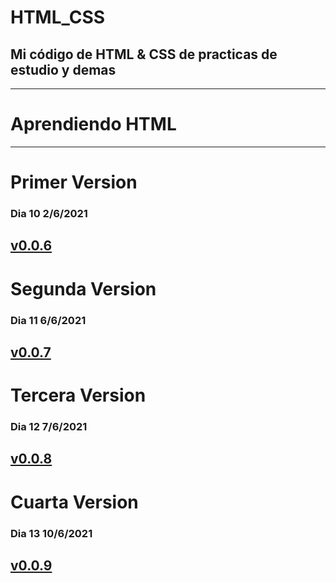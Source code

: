 # HTML_CSS
## Mi código de HTML &amp; CSS de practicas de estudio y demas
------------------------------------------------------------------
# Aprendiendo HTML
------------------------------------------------------------------
# Primer Version
### Dia 10 2/6/2021
[v0.0.6](https://github.com/Zelechos/HTML_CSS/releases/tag/v0.0.6)
------------------------------------------------------------------

# Segunda Version
### Dia 11 6/6/2021
[v0.0.7](https://github.com/Zelechos/HTML_CSS/releases/tag/v0.0.7)
------------------------------------------------------------------

# Tercera Version
### Dia 12 7/6/2021
[v0.0.8](https://github.com/Zelechos/HTML_CSS/releases/tag/v0.0.8)
------------------------------------------------------------------

# Cuarta Version
### Dia 13 10/6/2021
[v0.0.9](https://github.com/Zelechos/HTML_CSS/releases/tag/v0.0.9)
------------------------------------------------------------------

